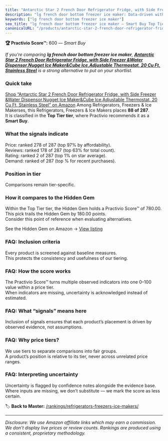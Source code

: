 ```yaml
---
title: "Antarctic Star 2 French Door Refrigerator Fridge, with Side Freezer &Water Dispensor,Nugget Ice Maker&Cube Ice,Adjustable Thermostat, 20 Cu Ft, Stainless Steel"
description: "lg french door bottom freezer ice maker: Data-driven within Top Tier ranking using the Practivio Score™. Positioned by quality, value, demand, findability, mom…"
keywords: ["lg french door bottom freezer ice maker"]
seo_title: "lg french door bottom freezer ice maker — Smart Buy Top Tier (2025)"
canonicalURL: "/products/antarctic-star-2-french-door-refrigerator-fridge-with-side-freezer-water-dispensornugget-ice-makercube-iceadjustable-thermostat-20-cu-ft-stainless-steel-B0D175V9XN/"
---
```


**🏆 Practivio Score™:** 600 — _Smart Buy_


*If you're comparing **lg french door bottom freezer ice maker**, **[Antarctic Star 2 French Door Refrigerator Fridge, with Side Freezer &Water Dispensor,Nugget Ice Maker&Cube Ice,Adjustable Thermostat, 20 Cu Ft, Stainless Steel](https://www.amazon.com/dp/B0D175V9XN?tag=practivio-20)** is a strong alternative to put on your shortlist.*
### Quick take
[Shop “Antarctic Star 2 French Door Refrigerator Fridge, with Side Freezer &Water Dispensor,Nugget Ice Maker&Cube Ice,Adjustable Thermostat, 20 Cu Ft, Stainless Steel” on Amazon](https://www.amazon.com/dp/B0D175V9XN?tag=practivio-20)
Among Refrigerators, Freezers & Ice Makerses, this Refrigerators, Freezers & Ice Makers places **88 of 287**.  
It is classified in the **Top Tier tier**, where Practivio recommends it as a **Smart Buy**.

### What the signals indicate
Price: ranked 278 of 287 (top 97% by affordability).  
Reviews: ranked 178 of 287 (top 63% for total count).  
Rating: ranked 2 of 287 (top 1% on star average).  
Demand: ranked  of 287 (top % for recent purchases).

### Position in tier
Comparisons remain tier-specific.

### How it compares to the Hidden Gem
Within the Top Tier tier, the Hidden Gem holds a Practivio Score™ of 780.00.  
This pick trails the Hidden Gem by 180.00 points.  
Consider this point of reference when evaluating alternatives.  

See the Hidden Gem on Amazon → [View listing](https://www.amazon.com/dp/B07W48P1HK?tag=practivio-20)

### FAQ: Inclusion criteria
Every product is screened against baseline measures.  
This protects the consistency and usefulness of our tiering.

### FAQ: How the score works
The Practivio Score™ turns multiple observed indicators into one 0–100 value within a price tier.  
When indicators are missing, uncertainty is acknowledged instead of estimated.

### FAQ: What “signals” means here
Inclusion of signals ensures that each product’s placement is driven by observed evidence, not assumptions.

### FAQ: Why price tiers?
We use tiers to separate comparisons into fair groups.  
A product’s position is relative to its tier, never across unrelated price ranges.

### FAQ: Interpreting uncertainty
Uncertainty is flagged by confidence notes alongside the evidence base.  
Where inputs are missing, we don’t substitute — we mark the score as less certain.


🏷️ **Back to Master:** [/rankings/refrigerators-freezers-ice-makers/](/rankings/refrigerators-freezers-ice-makers/)

---
_Disclosure: We use Amazon affiliate links which may earn a commission. We don’t display live prices or review counts. Rankings are produced using a consistent, proprietary methodology._
